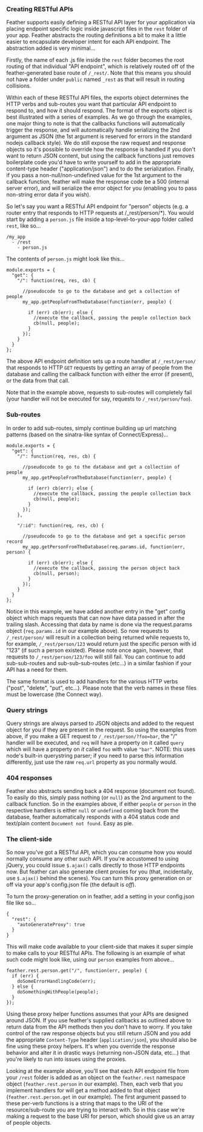 ### Creating RESTful APIs
Feather supports easily defining a RESTful API layer for your application via placing endpoint specific logic inside javascript files in the `rest` folder of your app. Feather abstracts the routing definitions a bit to make it a little easier to encapsulate developer intent for each API endpoint. The abstraction added is very minimal... 

Firstly, the name of each .js file inside the `rest` folder becomes the root routing of that individual "API endpoint", which is relatively routed off of the feather-generated base route of `/_rest/`. Note that this means you should not have a folder under `public` named `_rest` as that will result in routing collisions. 

Within each of these RESTful API files, the exports object determines the HTTP verbs and sub-routes you want that particular API endpoint to respond to, and how it should respond. The format of the exports object is best illustrated with a series of examples. As we go through the examples, one major thing to note is that the callbacks functions will automatically trigger the response, and will automatically handle serializing the 2nd argument as JSON (the 1st argument is reserved for errors in the standard nodejs callback style). We do still expose the raw request and response objects so it's possible to override how the response is handled if you don't want to return JSON content, but using the callback functions just removes boilerplate code you'd have to write yourself to add in the appropriate content-type header ("application/json") and to do the serialization. Finally, if you pass a non-null/non-undefined value for the 1st argument to the callback function, feather will make the response code be a 500 (internal server error), and will serialize the error object for you (enabling you to pass non-string error data if you wish).

So let's say you want a RESTful API endpoint for "person" objects (e.g. a router entry that responds to HTTP requests at /_rest/person/*). You would start by adding a `person.js` file inside a top-level-to-your-app folder called `rest`, like so...

    /my_app
      - /rest
        - person.js

The contents of `person.js` might look like this...

    module.exports = {
      "get": {
        "/": function(req, res, cb) {          

          //pseudocode to go to the database and get a collection of people
          my_app.getPeopleFromTheDatabase(function(err, people) {
            
            if (err) cb(err); else {
              //execute the callback, passing the people collection back
              cb(null, people);
            }
          });          
        }
      }
    };

The above API endpoint definition sets up a route handler at `/_rest/person/` that responds to HTTP `GET` requests by getting an array of people from the database and calling the callback function with either the error (if present), or the data from that call.

Note that in the example above, requests to sub-routes will completely fail (your handler will not be executed for say, requests to `/_rest/person/foo`). 

### Sub-routes
In order to add sub-routes, simply continue building up url matching patterns (based on the sinatra-like syntax of Connect/Express)...

    module.exports = {
      "get": {
        "/": function(req, res, cb) {          

          //pseudocode to go to the database and get a collection of people
          my_app.getPeopleFromTheDatabase(function(err, people) {
            
            if (err) cb(err); else {
              //execute the callback, passing the people collection back
              cb(null, people);
            }
          });          
        },

        "/:id": function(req, res, cb) {          

          //pseudocode to go to the database and get a specific person record
          my_app.getPersonFromTheDatabase(req.params.id, function(err, person) {
            
            if (err) cb(err); else {
              //execute the callback, passing the person object back
              cb(null, person);
            }
          });          
        }
      }
    };

Notice in this example, we have added another entry in the "get" config object which maps requests that can now have data passed in after the trailing slash. Accessing that data by name is done via the request.params object (`req.params.id` in our example above). So now requests to `/_rest/person/` will result in a collection being returned while requests to, for example, `/_rest/person/123` would return just the specific person with id "123" (if such a person existed). Please note once again, however, that requests to `/_rest/person/123/foo` will still fail. You can continue to add sub-sub-routes and sub-sub-sub-routes (etc...) in a similar fashion if your API has a need for them.

The same format is used to add handlers for the various HTTP verbs ("post", "delete", "put", etc...). Please note that the verb names in these files must be lowercase (the Connect way).

### Query strings
Query strings are always parsed to JSON objects and added to the request object for you if they are present in the request. So using the examples from above, if you make a GET request to `/_rest/person/?foo=bar`, the "/" handler will be executed, and `req` will have a property on it called `query` which will have a property on _it_ called `foo` with value `"bar"`. NOTE: this uses node's built-in querystring parser; if you need to parse this information differently, just use the raw `req.url` property as you normally would.

### 404 responses
Feather also abstracts sending back a 404 response (document not found). To easily do this, simply pass nothing (or `null`) as the 2nd argument to the callback function. So in the examples above, if either `people` or `person` in the respective handlers is either `null` or `undefined` coming back from the database, feather automatically responds with a 404 status code and text/plain content `Document not found`. Easy as pie.

### The client-side
So now you've got a RESTful API, which you can consume how you would normally consume any other such API. If you're accustomed to using jQuery, you could issue `$.ajax()` calls directly to those HTTP endpoints now. But feather can also generate client proxies for you (that, incidentally, use `$.ajax()` behind the scenes). You can turn this proxy generation on or off via your app's config.json file (the default is _off_). 

To turn the proxy-generation on in feather, add a setting in your config.json file like so...

    {
      "rest": {
        "autoGenerateProxy": true
      }
    }

This will make code available to your client-side that makes it super simple to make calls to your RESTful APIs. The following is an example of what such code might look like, using our `person` examples from above...

    feather.rest.person.get("/", function(err, people) {
      if (err) {
        doSomeErrorHandlingCode(err);
      } else {
        doSomethingWithPeople(people);
      }
    });

Using these proxy helper functions assumes that your APIs are designed around JSON. If you use feather's supplied callbacks as outlined above to return data from the API methods then you don't have to worry. If you take control of the raw response objects but you still return JSON and you add the appropriate `Content-Type` header (`application/json`), you should also be fine using these proxy helpers. It's when you override the response behavior and alter it in drastic ways (returning non-JSON data, etc...) that you're likely to run into issues using the proxies.

Looking at the example above, you'll see that each API endpoint file from your `/rest` folder is added as an object on the `feather.rest` namespace object (`feather.rest.person` in our example). Then, each verb that you implement handlers for will get a method added to that object (`feather.rest.person.get` in our example). The first argument passed to these per-verb functions is a string that maps to the URI of the resource/sub-route you are trying to interact with. So in this case we're making a request to the base URI for person, which should give us an array of people objects.